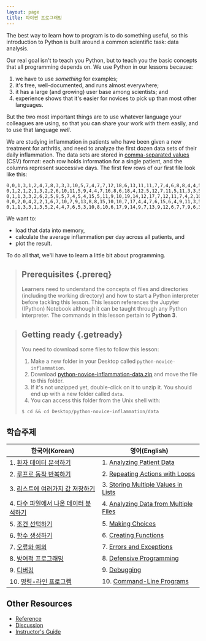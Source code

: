 ```yaml
---
layout: page
title: 파이썬 프로그래밍
---
```

The best way to learn how to program is to do something useful,
so this introduction to Python is built around a common scientific task:
data analysis.

Our real goal isn't to teach you Python,
but to teach you the basic concepts that all programming depends on.
We use Python in our lessons because:

1.  we have to use *something* for examples;
2.  it's free, well-documented, and runs almost everywhere;
3.  it has a large (and growing) user base among scientists; and
4.  experience shows that it's easier for novices to pick up than most other languages.

But the two most important things are
to use whatever language your colleagues are using,
so that you can share your work with them easily,
and to use that language *well*.

We are studying inflammation in patients who have been given a new treatment for arthritis,
and need to analyze the first dozen data sets of their daily inflammation.
The data sets are stored in [comma-separated values](reference.html#comma-separated-values) (CSV) format:
each row holds information for a single patient,
and the columns represent successive days.
The first few rows of our first file look like this:

~~~
0,0,1,3,1,2,4,7,8,3,3,3,10,5,7,4,7,7,12,18,6,13,11,11,7,7,4,6,8,8,4,4,5,7,3,4,2,3,0,0
0,1,2,1,2,1,3,2,2,6,10,11,5,9,4,4,7,16,8,6,18,4,12,5,12,7,11,5,11,3,3,5,4,4,5,5,1,1,0,1
0,1,1,3,3,2,6,2,5,9,5,7,4,5,4,15,5,11,9,10,19,14,12,17,7,12,11,7,4,2,10,5,4,2,2,3,2,2,1,1
0,0,2,0,4,2,2,1,6,7,10,7,9,13,8,8,15,10,10,7,17,4,4,7,6,15,6,4,9,11,3,5,6,3,3,4,2,3,2,1
0,1,1,3,3,1,3,5,2,4,4,7,6,5,3,10,8,10,6,17,9,14,9,7,13,9,12,6,7,7,9,6,3,2,2,4,2,0,1,1
~~~

We want to:

*   load that data into memory,
*   calculate the average inflammation per day across all patients, and
*   plot the result.

To do all that, we'll have to learn a little bit about programming.

> ## Prerequisites {.prereq}
>
> Learners need to understand the concepts of files and directories
> (including the working directory) and how to start a Python
> interpreter before tackling this lesson. This lesson references the Jupyter (IPython)
> Notebook although it can be taught through any Python interpreter.
> The commands in this lesson pertain to **Python 3**.

> ## Getting ready {.getready}
>
> You need to download some files to follow this lesson:
>
> 1. Make a new folder in your Desktop called `python-novice-inflammation`.
> 2. Download [python-novice-inflammation-data.zip](./python-novice-inflammation-data.zip) and move the file to this folder.
> 3. If it's not unzipped yet, double-click on it to unzip it. You should end up with a new folder called `data`.
> 4. You can access this folder from the Unix shell with:
>
> ~~~ {.input}
> $ cd && cd Desktop/python-novice-inflammation/data
> ~~~

## 학습주제
|   한국어(Korean)      |    영어(English)            |
|--------------------------------|-----------------------------------|
| 1.  [환자 데이터 분석하기](01-numpy.html)                | 1.  [Analyzing Patient Data](01-numpy.html) |
| 2.  [루프로 동작 반복하기](02-loop.html)                     | 2.  [Repeating Actions with Loops](02-loop.html) |
| 3.  [리스트에 여러가지 값 저장하기](03-lists.html)         | 3.  [Storing Multiple Values in Lists](03-lists.html) |
| 4.  [다수 파일에서 나온 데이터 분석하기](04-files.html)  | 4.  [Analyzing Data from Multiple Files](04-files.html) |
| 5.  [조건 선택하기](05-cond.html)                              | 5.  [Making Choices](05-cond.html) |
| 6.  [함수 생성하기](06-func.html)                               | 6.  [Creating Functions](06-func.html) |
| 7.  [오류와 예외](07-errors.html)                               | 7.  [Errors and Exceptions](07-errors.html) |
| 8.  [방어적 프로그래밍](08-defensive.html)               | 8.  [Defensive Programming](08-defensive.html) |
| 9.  [디버깅](09-debugging.html)                              | 9.  [Debugging](09-debugging.html) |
| 10.  [명령-라인 프로그램](10-cmdline.html)               | 10.  [Command-Line Programs](10-cmdline.html) |


## Other Resources

*   [Reference](reference.html)
*   [Discussion](discussion.html)
*   [Instructor's Guide](instructors.html)
